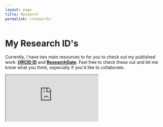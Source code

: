 ```yaml
---
layout: page
title: Research
permalink: /research/
---
```



# My Research ID's

Currently, I have two main resources to for you to check out my published work: [**ORCID ID**](https://orcid.org/0000-0002-2137-1391) and [**ResearchGate**](https://www.researchgate.net/profile/Tyson_Barrett). Feel free to check these out and let me know what you think, especially if you'd like to collaborate.

<object data="https://tysonbarrett.com/assets/CV/CV.pdf" type="application/pdf">
    <iframe src="https://docs.google.com/viewer?url=https://tysonbarrett.com/assets/CV/CV.pdf&embedded=true"></iframe>
</object>

